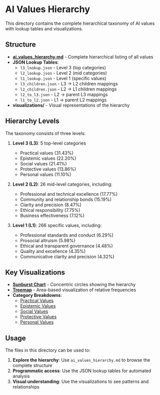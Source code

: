 # AI Values Hierarchy

This directory contains the complete hierarchical taxonomy of AI values with lookup tables and visualizations.

## Structure

- **[ai_values_hierarchy.md](ai_values_hierarchy.md)** - Complete hierarchical listing of all values
- **JSON Lookup Tables**:
  - `l3_lookup.json` - Level 3 (top categories)
  - `l2_lookup.json` - Level 2 (mid categories)
  - `l1_lookup.json` - Level 1 (specific values)
  - `l3_children.json` - L3 → L2 children mappings
  - `l2_children.json` - L2 → L1 children mappings
  - `l2_to_l3.json` - L2 → parent L3 mappings
  - `l1_to_l2.json` - L1 → parent L2 mappings
- **visualizations/** - Visual representations of the hierarchy

## Hierarchy Levels

The taxonomy consists of three levels:

1. **Level 3 (L3)**: 5 top-level categories
   - Practical values (31.43%)
   - Epistemic values (22.20%)
   - Social values (21.41%)
   - Protective values (13.86%)
   - Personal values (11.10%)

2. **Level 2 (L2)**: 26 mid-level categories, including:
   - Professional and technical excellence (17.77%)
   - Community and relationship bonds (15.19%)
   - Clarity and precision (8.47%)
   - Ethical responsibility (7.75%)
   - Business effectiveness (7.12%)

3. **Level 1 (L1)**: 266 specific values, including:
   - Professional standards and conduct (6.29%)
   - Prosocial altruism (5.98%)
   - Ethical and transparent governance (4.48%)
   - Quality and excellence (4.35%)
   - Communicative clarity and precision (4.32%)

## Key Visualizations

- **[Sunburst Chart](visualizations/ai_values_sunburst.png)** - Concentric circles showing the hierarchy
- **[Treemap](visualizations/ai_values_treemap.png)** - Area-based visualization of relative frequencies
- **Category Breakdowns**:
  - [Practical Values](visualizations/practical_values_breakdown.png)
  - [Epistemic Values](visualizations/epistemic_values_breakdown.png)
  - [Social Values](visualizations/social_values_breakdown.png)
  - [Protective Values](visualizations/protective_values_breakdown.png)
  - [Personal Values](visualizations/personal_values_breakdown.png)

## Usage

The files in this directory can be used to:

1. **Explore the hierarchy**: Use `ai_values_hierarchy.md` to browse the complete structure
2. **Programmatic access**: Use the JSON lookup tables for automated analysis
3. **Visual understanding**: Use the visualizations to see patterns and relationships